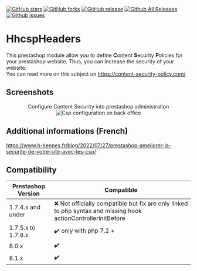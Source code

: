 [![GitHub stars](https://img.shields.io/github/stars/nenes25/hhcspheaders)](https://github.com/nenes25/hhcspheaders/stargazers)
[![GitHub forks](https://img.shields.io/github/forks/nenes25/hhcspheaders)](https://github.com/nenes25/hhcspheaders/network)
[![GitHub release](https://img.shields.io/github/v/release/nenes25/hhcspheaders)](https://github.com/hhcspheaders/eicaptcha/)
[![Github All Releases](https://img.shields.io/github/downloads/nenes25/hhcspheaders/total.svg)]()
[![Github issues](https://img.shields.io/github/issues-raw/nenes25/hhcspheaders)]()

# HhcspHeaders

This prestashop module allow you to define **C**ontent **S**ecurity **P**olicies for your prestashop website.
Thus, you can increase the security of your website.  
You can read more on this subject on https://content-security-policy.com/


Screenshots
---

<p align="center">
	Configure Content Security into prestashop administration <br />
	<img src="https://www.h-hennes.fr/blog/wp-content/uploads/2022/07/image.png" alt="Csp configuration on back office" />
</p>

Additional informations (French)
---
https://www.h-hennes.fr/blog/2022/07/27/prestashop-ameliorer-la-securite-de-votre-site-avec-les-csp/

Compatibility
---
| Prestashop Version | Compatible                                                          |
|--------------------|---------------------------------------------------------------------|
| 1.7.4.x and under  | :x: Not officially compatible but fix are only linked to php syntax and missing hook actionControllerInitBefore |
| 1.7.5.x to 1.7.8.x | :heavy_check_mark: only with php 7.2 +                              |
| 8.0.x              | :heavy_check_mark:                                                  |
| 8.1.x              | :heavy_check_mark:                                                  |
